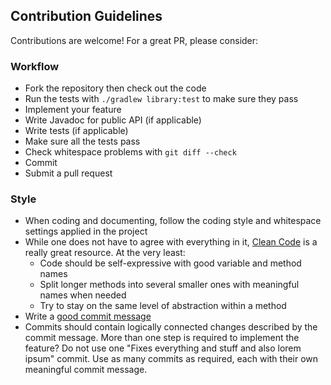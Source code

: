 ## Contribution Guidelines

Contributions are welcome! For a great PR, please consider:

### Workflow
* Fork the repository then check out the code
* Run the tests with ```./gradlew library:test``` to make sure they pass
* Implement your feature
* Write Javadoc for public API (if applicable)
* Write tests (if applicable)
* Make sure all the tests pass
* Check whitespace problems with ```git diff --check```
* Commit
* Submit a pull request

### Style
* When coding and documenting, follow the coding style and whitespace settings applied in the project
* While one does not have to agree with everything in it, [Clean Code](https://www.google.hu/search?q=clean+code) is a really great resource. At the very least:
  * Code should be self-expressive with good variable and method names
  * Split longer methods into several smaller ones with meaningful names when needed
  * Try to stay on the same level of abstraction within a method
* Write a [good commit message](http://chris.beams.io/posts/git-commit/)
* Commits should contain logically connected changes described by the commit message. More than one step is required to implement the feature? Do not use one "Fixes everything and stuff and also lorem ipsum" commit. Use as many commits as required, each with their own meaningful commit message.
